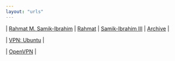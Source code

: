 ```yaml
---
layout: "urls"
---
```


| [Rahmat M. Samik-Ibrahim](https://rahmatm.samik-ibrahim.vlsm.org/) | [Rahmat](https://rahmat.vlsm.org) | [Samik-Ibrahim III](http://samikibrahim3.vlsm.org/) | [Archive](http://rms46.vlsm.org/) |

| [VPN: Ubuntu](https://www.digitalocean.com/community/tutorials/how-to-set-up-and-configure-an-openvpn-server-on-ubuntu-20-04) |

| [OpenVPN](http://onnocenter.or.id/wiki/index.php/OpenVPN) | 
